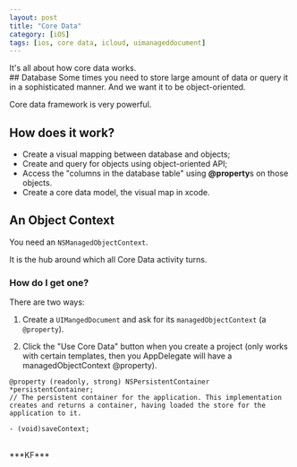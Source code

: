 ```yaml
---
layout: post
title: "Core Data"
category: [iOS]
tags: [ios, core data, icloud, uimanageddocument]
---
```

<div class = "message">
It's all about how core data works.
</div>
## Database
Some times you need to store large amount of data or query it in a sophisticated manner. And we want it to be object-oriented.

Core data framework is very powerful.

## How does it work?
* Create a visual mapping between database and objects;
* Create and query for objects using object-oriented API;
* Access the "columns in the database table" using **@property**s on those objects.
* Create a core data model, the visual map in xcode.

## An Object Context
You need an `NSManagedObjectContext`.

It is the hub around which all Core Data activity turns.

### How do I get one?
There are two ways: 

1. Create a `UIMangedDocument` and ask for its `managedObjectContext` (a `@property`).
	
	
	
2. Click the "Use Core Data" button when you create a project (only works with certain templates, then you AppDelegate will have a managedObjectContext @property).


```objc
@property (readonly, strong) NSPersistentContainer *persistentContainer;
// The persistent container for the application. This implementation creates and returns a container, having loaded the store for the application to it.

- (void)saveContext;
```

<br>
***KF***